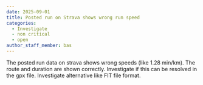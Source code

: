 ```yaml
---
date: 2025-09-01
title: Posted run on Strava shows wrong run speed
categories:
  - Investigate
  - non critical
  - open
author_staff_member: bas
---
```


The posted run data on strava shows wrong speeds (like 1.28 min/km). The route and duration are shown correctly. Investigate if this can be resolved in the gpx file. Investigate alternative like FIT file format. 